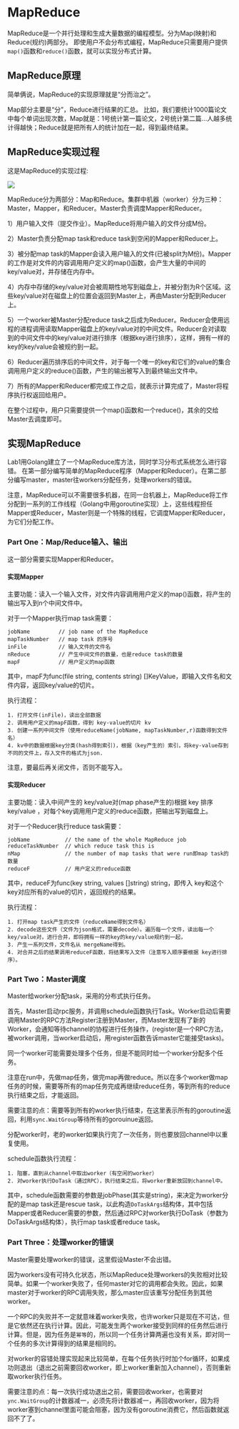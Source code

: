 # MapReduce

MapReduce是一个并行处理和生成大量数据的编程模型。分为Map(映射)和Reduce(规约)两部分。
即使用户不会分布式编程，MapReduce只需要用户提供`map()`函数和`reduce()`函数，就可以实现分布式计算。

## MapReduce原理

简单俩说，MapReduce的实现原理就是“分而治之”。

Map部分主要是“分”，Reduce进行结果的汇总。
比如，我们要统计1000篇论文中每个单词出现次数，Map就是：1号统计第一篇论文，2号统计第二篇...人越多统计得越快；Reduce就是把所有人的统计加在一起，得到最终结果。


## MapReduce实现过程

这是MapReduce的实现过程:

![](http://ohr9krjig.bkt.clouddn.com/Screen%20Shot%202018-10-04%20at%2021.22.01.png)

MapReduce分为两部分：Map和Reduce。集群中机器（worker）分为三种：Master，Mapper，和Reducer。Master负责调度Mapper和Reducer。

1）用户输入文件（提交作业）。MapReduce将用户输入的文件分成M份。

2）Master负责分配map task和reduce task到空闲的Mapper和Reducer上。

3）被分配map task的Mapper会读入用户输入的文件(已被split为M份)。Mapper的工作是对文件的内容调用用户定义的map()函数，会产生大量的中间的key/value对，并存储在内存中。

4）内存中存储的key/value对会被周期性地写到磁盘上，并被分割为R个区域。这些key/value对在磁盘上的位置会返回到Master上，再由Master分配到Reducer上。

5）一个worker被Master分配reduce task之后成为Reducer。Reducer会使用远程的进程调用读取Mapper磁盘上的key/value对的中间文件。Reducer会对读取到的中间文件中的key/value对进行排序（根据key进行排序），这样，拥有一样的key的key/value会被规约到一起。

6）Reducer遍历排序后的中间文件，对于每一个唯一的key和它们的value的集合调用用户定义的reduce()函数，产生的输出被写入到最终输出文件中。

7）所有的Mapper和Reducer都完成工作之后，就表示计算完成了，Master将程序执行权返回给用户。

在整个过程中，用户只需要提供一个map()函数和一个reduce()，其余的交给Master去调度即可。

## 实现MapReduce

Lab1用Golang建立了一个MapReduce库方法，同时学习分布式系统怎么进行容错。
在第一部分编写简单的MapReduce程序（Mapper和Reducer）。在第二部分编写master，master往workers分配任务，处理workers的错误。

注意，MapReduce可以不需要很多机器，在同一台机器上，MapReduce将工作分配到一系列的工作线程（Golang中用goroutine实现）上，这些线程担任Mapper或Reducer，Master则是一个特殊的线程，它调度Mapper和Reducer，为它们分配工作。

### Part One：Map/Reduce输入、输出

这一部分需要实现Mapper和Reducer。

#### 实现Mapper

主要功能：读入一个输入文件，对文件内容调用用户定义的map()函数，将产生的输出写入到n个中间文件中。

对于一个Mapper执行map task需要：

    jobName         // job name of the MapReduce
    mapTaskNumber   // map task 的序号
    inFile          // 输入文件的文件名
    nReduce         // 产生中间文件的数量，也是reduce task的数量
    mapF            // 用户定义的map函数

其中，mapF为func(file string, contents string) []KeyValue，即输入文件名和文件内容，返回key/value的切片。

执行流程：

	1. 打开文件(inFile)，读出全部数据
	2. 调用用户定义的mapF函数，得到 key-value的切片 kv
	3. 创建一系列中间文件（使用reduceName(jobName, mapTaskNumber,r)函数得到文件名）
	4. kv中的数据根据key分类(hash得到索引)，根据（key产生的）索引，将key-value存到不同的文件上，存入文件的格式为json. 
	
注意，要最后再关闭文件，否则不能写入。

#### 实现Reducer

主要功能：读入中间产生的 key/value对(map phase产生的)根据 key 排序 key/value ，对每个key调用用户定义的reduce函数，把输出写到磁盘上。

对于一个Reducer执行reduce task需要：

	jobName           // the name of the whole MapReduce job
	reduceTaskNumber  // which reduce task this is
	nMap              // the number of map tasks that were run即map task的数量
	reduceF           // 用户定义的reduce函数

其中，reduceF为func(key string, values []string) string，即传入 key和这个key对应所有的value的切片，返回规约的结果。

执行流程：

	1. 打开map task产生的文件（reduceName得到文件名）
    2. decode这些文件（文件为json格式，需要decode）。遍历每一个文件，读出每一个key/value对，进行合并，即将拥有一样的key的key/value规约到一起，
	3. 产生一系列文件，文件名从 mergeName得到。
	4. 对合并之后的结果调用reduceF函数，将结果写入文件（注意写入顺序要根据 key进行排序）。
	

### Part Two：Master调度

Master给worker分配task，采用的分布式执行任务。

首先，Master启动rpc服务，并调用schedule函数执行Task。Worker启动后需要调用Master的RPC方法Register注册到Master，而Master发现有了新的Worker，会通知等待channel的协程进行任务操作，(register是一个RPC方法，被worker调用，当worker启动后，用register函数告诉master它能接受tasks)。

同一个worker可能需要处理多个任务，但是不能同时给一个worker分配多个任务。

注意在run中，先做map任务，做完map再做reduce。所以在多个worker做map任务的时候，需要等所有的map任务完成再继续reduce任务，等到所有的reduce执行结束之后，才能返回。

需要注意的点：需要等到所有的worker执行结束，在这里表示所有的goroutine返回，利用`sync.WaitGroup`等待所有的gorouinue返回。

分配worker时，老的worker如果执行完了一次任务，则也要放回channel中以重复使用。

schedule函数执行流程：

	1. 阻塞，直到从channel中取出worker（有空闲的worker）
	2. 对worker执行DoTask（通过RPC），执行结束之后，将worker重新放回到channel中。

其中，schedule函数需要的参数是jobPhase(其实是string)，来决定为worker分配的是map task还是rescue task，以此构造`DoTaskArgs`结构体，其中包括Mapper或者Reducer需要的参数，然后通过RPC对worker执行DoTask（参数为DoTaskArgs结构体），执行map task或者reduce task。

### Part Three：处理worker的错误

Master需要处理worker的错误，这里假设Master不会出错。

因为workers没有可持久化状态，所以MapReduce处理workers的失败相对比较简单。如果一个worker失败了，任何master对它的调用都会失败。因此，如果master对于worker的RPC调用失败，那么master应该重写分配任务到其他worker。

一个RPC的失败并不一定就意味着worker失败，也许worker只是现在不可达，但是它依然还在执行计算。因此，可能发生两个worker接受到同样的任务然后进行计算。但是，因为任务是`幂等`的，所以同一个任务计算两遍也没有关系，即对同一个任务的多次计算得到的结果是相同的。

对worker的容错处理实现起来比较简单，在每个任务执行时加个for循环，如果成功则退出（退出之前需要回收worker，即上worker重新加入channel），否则重新取worker执行任务。

需要注意的点：每一次执行成功退出之前，需要回收worker，也需要对`ync.WaitGroup`的计数器减一，必须先将计数器减一，再回收worker，因为将worker塞到channel里面可能会阻塞，因为没有goroutine消费它，然后函数就返回不了了。





